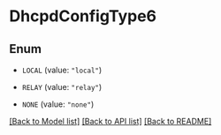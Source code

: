 # DhcpdConfigType6

## Enum


* `LOCAL` (value: `"local"`)

* `RELAY` (value: `"relay"`)

* `NONE` (value: `"none"`)


[[Back to Model list]](../README.md#documentation-for-models) [[Back to API list]](../README.md#documentation-for-api-endpoints) [[Back to README]](../README.md)


